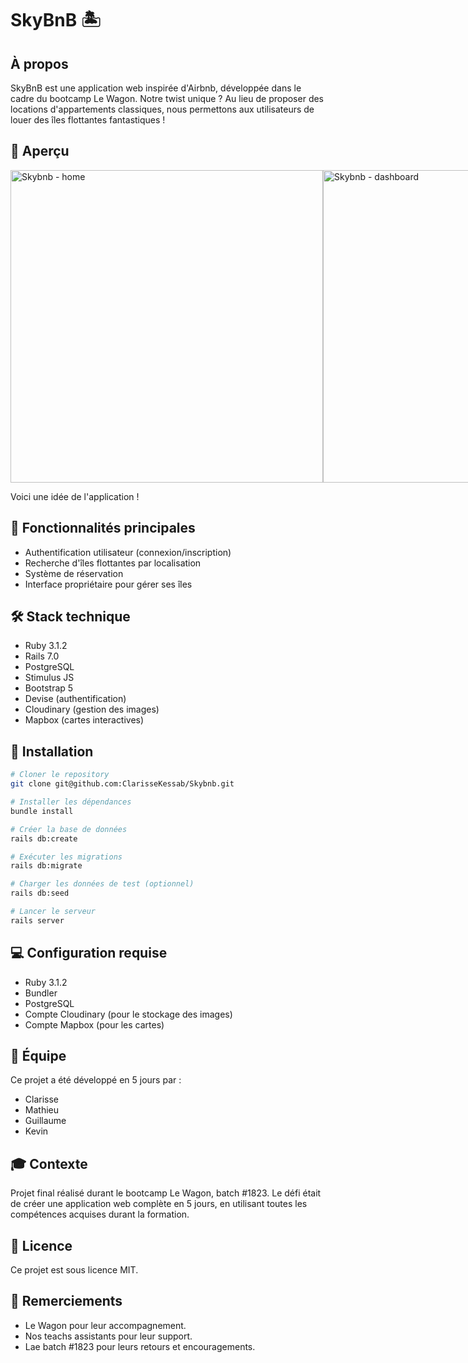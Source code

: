 # SkyBnB 🏝️

## À propos
SkyBnB est une application web inspirée d'Airbnb, développée dans le cadre du bootcamp Le Wagon. Notre twist unique ? Au lieu de proposer des locations d'appartements classiques, nous permettons aux utilisateurs de louer des îles flottantes fantastiques !

## 📸 Aperçu

<div style="display: flex;">
<img width="500" alt="Skybnb - home" src="https://github.com/user-attachments/assets/fae80588-3e3c-44ff-9166-a0886934ca5b">
<img width="500" alt="Skybnb - dashboard" src="https://github.com/user-attachments/assets/82b0d4a0-a185-4bb6-a425-82f40c108b1b">
</div>

Voici une idée de l'application ! 

## 🌟 Fonctionnalités principales

- Authentification utilisateur (connexion/inscription)
- Recherche d'îles flottantes par localisation
- Système de réservation
- Interface propriétaire pour gérer ses îles

## 🛠️ Stack technique

- Ruby 3.1.2
- Rails 7.0
- PostgreSQL
- Stimulus JS
- Bootstrap 5
- Devise (authentification)
- Cloudinary (gestion des images)
- Mapbox (cartes interactives)
  
## 🚀 Installation

```bash
# Cloner le repository
git clone git@github.com:ClarisseKessab/Skybnb.git

# Installer les dépendances
bundle install

# Créer la base de données
rails db:create

# Exécuter les migrations
rails db:migrate

# Charger les données de test (optionnel)
rails db:seed

# Lancer le serveur
rails server
```

## 💻 Configuration requise

- Ruby 3.1.2
- Bundler
- PostgreSQL
- Compte Cloudinary (pour le stockage des images)
- Compte Mapbox (pour les cartes)

## 👥 Équipe

Ce projet a été développé en 5 jours par :
- Clarisse
- Mathieu
- Guillaume
- Kevin

## 🎓 Contexte

Projet final réalisé durant le bootcamp Le Wagon, batch #1823. Le défi était de créer une application web complète en 5 jours, en utilisant toutes les compétences acquises durant la formation.

## 📝 Licence

Ce projet est sous licence MIT.

## 🙏 Remerciements

- Le Wagon pour leur accompagnement.
- Nos teachs assistants pour leur support.
- Lae batch #1823 pour leurs retours et encouragements.
